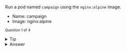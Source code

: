 Run a pod named `campaign` using the `nginx:alpine` image.

- Name: campaign
- Image: nginx:alpine

<sub>Question 1 of 4</sub>

<details>
  <summary>Tip</summary>
  <p>
  Use the <code>kubectl run</code> command. Read the help with <code>kubectl run --help</code>
  </p>
</details>
<details>
  <summary>Answer</summary>
  <p>
    <code>
    kubectl run campaign --image=nginx:alpine
    </code>
  </p>
</details>